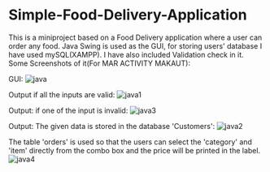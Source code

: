 # Simple-Food-Delivery-Application
This is a miniproject based on a Food Delivery application where a user can order any food.
Java Swing is used as the GUI, for storing users' database I have used mySQL(XAMPP).
I have also included Validation check in it.
Some Screenshots of it(For MAR ACTIVITY MAKAUT):

GUI:
![java](https://user-images.githubusercontent.com/63559784/122439903-b0615400-cfb9-11eb-9995-adb3012fb0d0.png)

Output if all the inputs are valid:
![java1](https://user-images.githubusercontent.com/63559784/122440022-cb33c880-cfb9-11eb-82c3-67feab76e792.png)

Output: if one of the input is invalid:
![java3](https://user-images.githubusercontent.com/63559784/122440127-e6063d00-cfb9-11eb-900b-1069c43b602e.png)


Output: The given data is stored in the database 'Customers':
![java2](https://user-images.githubusercontent.com/63559784/122440350-1948cc00-cfba-11eb-82de-9879e89ce7dd.png)


The table 'orders' is used so that the users can select the 'category' and 'item'  directly from the combo box and the price will be printed in the label.
![java4](https://user-images.githubusercontent.com/63559784/122441445-2c0fd080-cfbb-11eb-8c72-5f0969726765.png)
